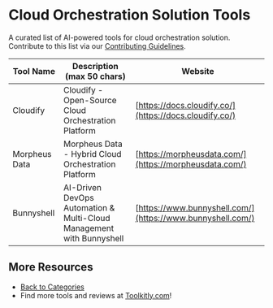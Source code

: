 # Cloud Orchestration Solution Tools

A curated list of AI-powered tools for cloud orchestration solution. Contribute to this list via our [Contributing Guidelines](../CONTRIBUTING.md).

| Tool Name | Description (max 50 chars) | Website |
|-----------|----------------------------|---------|
| Cloudify | Cloudify - Open-Source Cloud Orchestration Platform | [https://docs.cloudify.co/](https://docs.cloudify.co/) |
| Morpheus Data | Morpheus Data - Hybrid Cloud Orchestration Platform | [https://morpheusdata.com/](https://morpheusdata.com/) |
| Bunnyshell | AI-Driven DevOps Automation & Multi-Cloud Management with Bunnyshell | [https://www.bunnyshell.com/](https://www.bunnyshell.com/) |

## More Resources
- [Back to Categories](../README.md)
- Find more tools and reviews at [Toolkitly.com](https://toolkitly.com)!
